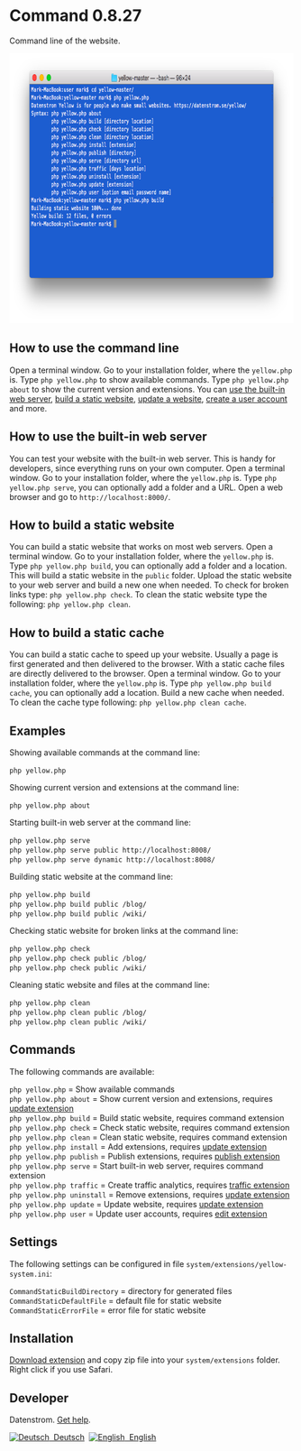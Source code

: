Command 0.8.27
==============
Command line of the website.

<p align="center"><img src="command-screenshot.png?raw=true" width="794" height="478" alt="Screenshot"></p>

## How to use the command line

Open a terminal window. Go to your installation folder, where the `yellow.php` is. Type `php yellow.php` to show available commands. Type `php yellow.php about` to show the current version and extensions. You can [use the built-in web server](#how-to-use-the-built-in-web-server), [build a static website](#how-to-build-a-static-website), [update a website](https://github.com/datenstrom/yellow-extensions/tree/master/source/update#how-to-update-a-website), [create a user account](https://github.com/datenstrom/yellow-extensions/tree/master/source/edit#how-to-create-a-user-account) and more.

## How to use the built-in web server

You can test your website with the built-in web server. This is handy for developers, since everything runs on your own computer. Open a terminal window. Go to your installation folder, where the `yellow.php` is. Type `php yellow.php serve`, you can optionally add a folder and a URL. Open a web browser and go to `http://localhost:8000/`.

## How to build a static website

You can build a static website that works on most web servers. Open a terminal window. Go to your installation folder, where the `yellow.php` is. Type `php yellow.php build`, you can optionally add a folder and a location. This will build a static website in the `public` folder. Upload the static website to your web server and build a new one when needed. To check for broken links type: `php yellow.php check`. To clean the static website type the following: `php yellow.php clean`.

## How to build a static cache

You can build a static cache to speed up your website. Usually a page is first generated and then delivered to the browser. With a static cache files are directly delivered to the browser. Open a terminal window. Go to your installation folder, where the `yellow.php` is. Type `php yellow.php build cache`, you can optionally add a location. Build a new cache when needed. To clean the cache type following: `php yellow.php clean cache`.

## Examples

Showing available commands at the command line:

`php yellow.php`

Showing current version and extensions at the command line:
 
`php yellow.php about`

Starting built-in web server at the command line:

`php yellow.php serve`  
`php yellow.php serve public http://localhost:8008/`  
`php yellow.php serve dynamic http://localhost:8008/`  

Building static website at the command line:

`php yellow.php build`  
`php yellow.php build public /blog/`  
`php yellow.php build public /wiki/`  

Checking static website for broken links at the command line:

`php yellow.php check`  
`php yellow.php check public /blog/`  
`php yellow.php check public /wiki/`  

Cleaning static website and files at the command line:

`php yellow.php clean`  
`php yellow.php clean public /blog/`  
`php yellow.php clean public /wiki/`  

## Commands

The following commands are available:

`php yellow.php` = Show available commands  
`php yellow.php about` = Show current version and extensions, requires [update extension](https://github.com/datenstrom/yellow-extensions/tree/master/source/update)  
`php yellow.php build` = Build static website, requires command extension  
`php yellow.php check` = Check static website, requires command extension  
`php yellow.php clean` = Clean static website, requires command extension  
`php yellow.php install` = Add extensions, requires [update extension](https://github.com/datenstrom/yellow-extensions/tree/master/source/update)  
`php yellow.php publish` = Publish extensions, requires [publish extension](https://github.com/datenstrom/yellow-extensions/tree/master/source/publish)  
`php yellow.php serve` = Start built-in web server, requires command extension  
`php yellow.php traffic` = Create traffic analytics, requires [traffic extension](https://github.com/datenstrom/yellow-extensions/tree/master/source/traffic)  
`php yellow.php uninstall` = Remove extensions, requires [update extension](https://github.com/datenstrom/yellow-extensions/tree/master/source/update)  
`php yellow.php update` = Update website, requires [update extension](https://github.com/datenstrom/yellow-extensions/tree/master/source/update)  
`php yellow.php user` = Update user accounts, requires [edit extension](https://github.com/datenstrom/yellow-extensions/tree/master/source/edit)  

## Settings

The following settings can be configured in file `system/extensions/yellow-system.ini`:

`CommandStaticBuildDirectory` = directory for generated files  
`CommandStaticDefaultFile` = default file for static website  
`CommandStaticErrorFile` = error file for static website  

## Installation

[Download extension](https://github.com/datenstrom/yellow-extensions/raw/master/zip/command.zip) and copy zip file into your `system/extensions` folder. Right click if you use Safari.

## Developer

Datenstrom. [Get help](https://datenstrom.se/yellow/help/).

<p>
<a href="README-de.md"><img src="https://raw.githubusercontent.com/datenstrom/yellow-extensions/master/source/help/language-de.png" width="15" height="15" alt="Deutsch">&nbsp; Deutsch</a>&nbsp;
<a href="README.md"><img src="https://raw.githubusercontent.com/datenstrom/yellow-extensions/master/source/help/language-en.png" width="15" height="15" alt="English">&nbsp; English</a>&nbsp;
</p>

